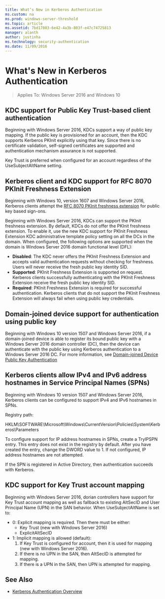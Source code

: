 ```yaml
---
title: What’s New in Kerberos Authentication
ms.custom: na
ms.prod: windows-server-threshold
ms.topic: article
ms.assetid: 7bd17803-6e42-4a3b-803f-e47c74725813
manager: alanth
author: justinha
ms.technology: security-authentication
ms.date: 11/09/2016
---
```


# What's New in Kerberos Authentication

>Applies To: Windows Server 2016 and Windows 10

## KDC support for Public Key Trust-based client authentication

Beginning with Windows Server 2016, KDCs support a way of public key mapping. 
If the public key is provisioned for an account, then the KDC supports Kerberos PKInit explicitly using that key. 
Since there is no certificate validation, self-signed certificates are supported and authentication mechanism assurance is not supported.

Key Trust is preferred when configured for an account regardless of the UseSubjectAltName setting.

## Kerberos client and KDC support for RFC 8070 PKInit Freshness Extension

Beginning with Windows 10, version 1607 and Windows Server 2016, Kerberos clients attempt the [RFC 8070 PKInit freshness extension](https://datatracker.ietf.org/doc/draft-ietf-kitten-pkinit-freshness/) for public key based sign-ons. 

Beginning with Windows Server 2016, KDCs can support the PKInit freshness extension. 
By default, KDCs do not offer the PKInit freshness extension. To enable it, use the new KDC support for PKInit Freshness Extension KDC administrative template policy setting on all the DCs in the domain. 
When configured, the following options are supported when the domain is Windows Server 2016 domain functional level (DFL):

- **Disabled**: The KDC never offers the PKInit Freshness Extension and accepts valid authentication requests without checking for freshness. Users will never receive the fresh public key identity SID.
- **Supported**: PKInit Freshness Extension is supported on request. Kerberos clients successfully authenticating with the PKInit Freshness Extension receive the fresh public key identity SID.
- **Required**: PKInit Freshness Extension is required for successful authentication. Kerberos clients that do not support the PKInit Freshness Extension will always fail when using public key credentials.

## Domain-joined device support for authentication using public key

Beginning with Windows 10 version 1507 and Windows Server 2016, if a domain-joined device is able to register its bound public key with a Windows Server 2016 domain controller (DC), then the device can authenticate with the public key using Kerberos authentication to a Windows Server 2016 DC. For more information, see [Domain-joined Device Public Key Authentication](Domain-joined-Device-Public-Key-Authentication.md)

## Kerberos clients allow IPv4 and IPv6 address hostnames in Service Principal Names (SPNs)

Beginning with Windows 10 version 1507 and Windows Server 2016, Kerberos clients can be configured to support IPv4 and IPv6 hostnames in SPNs. 

Registry path:

HKLM\SOFTWARE\Microsoft\Windows\CurrentVersion\Policies\System\Kerberos\Parameters

To configure support for IP address hostnames in SPNs, create a TryIPSPN entry. 
This entry does not exist in the registry by default. 
After you have created the entry, change the DWORD value to 1. 
If not configured, IP address hostnames are not attempted.

If the SPN is registered in Active Directory, then authentication succeeds with Kerberos. 

## KDC support for Key Trust account mapping

Beginning with Windows Server 2016, dorian controllers have support for Key Trust account mapping as well as fallback to existing AltSecID and User Principal Name (UPN) in the SAN behavior. When UseSubjectAltName is set to:

- 0: Explicit mapping is required. Then there must be either:
    - Key Trust (new with Windows Server 2016)
    - ExplicitAltSecID
- 1: Implicit mapping is allowed (default):
    1. If Key Trust is configured for account, then it is used for mapping (new with Windows Server 2016).
    2. If there is no UPN in the SAN, then AltSecID is attempted for mapping.
    3. If there is a UPN in the SAN, then UPN is attempted for mapping.

## See Also

- [Kerberos Authentication Overview](kerberos-authentication-overview.md)
